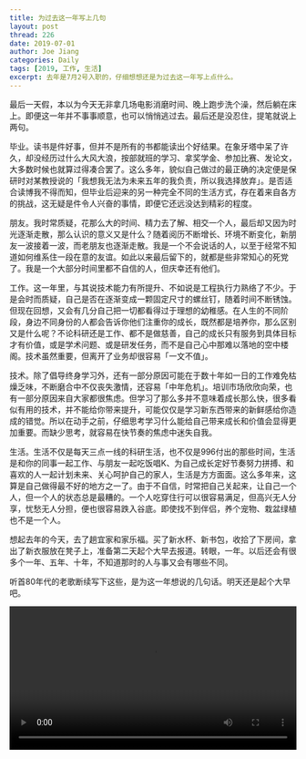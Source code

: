 ```yaml
---
title: 为过去这一年写上几句
layout: post
thread: 226
date: 2019-07-01
author: Joe Jiang
categories: Daily
tags: [2019, 工作, 生活]
excerpt: 去年是7月2号入职的，仔细想想还是为过去这一年写上点什么。
---
```


最后一天假，本以为今天无非拿几场电影消磨时间、晚上跑步洗个澡，然后躺在床上。即便这一年并不事事顺意，也可以悄悄逃过去。最后还是没忍住，提笔就说上两句。

毕业。读书是件好事，但并不是所有的书都能读出个好结果。在象牙塔中呆了许久，却没经历过什么大风大浪，按部就班的学习、拿奖学金、参加比赛、发论文，大多数时候也就算过得凑合罢了。这么多年，貌似自己做过的最正确的决定便是保研时对某教授说的「我想我无法为未来五年的我负责，所以我选择放弃」。是否适合读博我不得而知，但毕业后迎来的另一种完全不同的生活方式，存在着来自各方的挑战，这无疑是件令人兴奋的事情，即便它还远没达到精彩的程度。

朋友。我时常质疑，花那么大的时间、精力去了解、相交一个人，最后却又因为时光逐渐走散，那么认识的意义又是什么？随着阅历不断增长、环境不断变化，新朋友一波接着一波，而老朋友也逐渐走散。我是一个不会说话的人，以至于经常不知道如何维系住一段在意的友谊。如此以来最后留下的，就都是些非常知心的死党了。我是一个大部分时间里都不自信的人，但庆幸还有他们。

工作。这一年里，与其说技术能力有所提升、不如说是工程执行力熟络了不少。于是会时而质疑，自己是否在逐渐变成一颗固定尺寸的螺丝钉，随着时间不断锈蚀。但现在回想，又会有几分自己把一切都看得过于理想的幼稚感。在人生的不同阶段，身边不同身份的人都会告诉你他们注重你的成长，既然都是培养你，那么区别又是什么呢？不论科研还是工作、都不是做慈善，自己的成长只有服务到具体目标才有价值，或是学术问题、或是研发任务，而不是自己心中那难以落地的空中楼阁。技术虽然重要，但离开了业务却很容易「一文不值」。

技术。除了倡导终身学习外，还有一部分原因可能在于数十年如一日的工作难免枯燥乏味，不断磨合中不仅丧失激情，还容易「中年危机」。培训市场欣欣向荣，也有一部分原因来自大家都很焦虑。但学习了那么多并不意味着成长那么快，很多看似有用的技术，并不能给你带来提升，可能仅仅是学习新东西带来的新鲜感给你造成的错觉。所以在动手之前，仔细思考学习什么能给自己带来成长和价值会显得更加重要。而缺少思考，就容易在快节奏的焦虑中迷失自我。

生活。生活不仅是每天三点一线的科研生活，也不仅是996付出的那些时间，生活是和你的同事一起工作、与朋友一起吃饭唱K、为自己成长定好节奏努力拼搏、和喜欢的人一起计划未来、关心呵护自己的家人，生活是方方面面。这么多年来，这算是自己做得最不好的地方之一了。由于不自信，时常把自己关起来，让自己一个人，但一个人的状态总是最糟的。一个人吃穿住行可以很容易满足，但高兴无人分享，忧愁无人分担，便也很容易跌入谷底。即使找不到伴侣，养个宠物、栽盆绿植也不是一个人。

想起去年的今天，去了趟宜家和家乐福。买了新水杯、新书包，收拾了下房间，拿出了新衣服放在凳子上，准备第二天起个大早去报道。转眼，一年。以后还会有很多个一年、五年、十年，不知道那时的人与事又会有哪些不同。

听首80年代的老歌断续写下这些，是为这一年想说的几句话。明天还是起个大早吧。

<video style="width: 100%; height: auto;" src="/assets/in-post/2019-07-01-One-Year-After-Graduate-Notes.mp4" controls="controls">